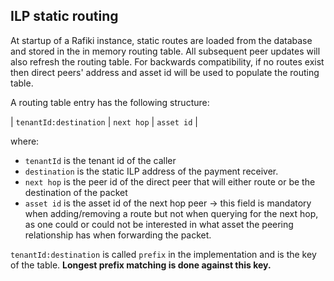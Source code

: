 ## ILP static routing

At startup of a Rafiki instance, static routes are loaded from the database and stored in the in memory routing table. All subsequent peer updates will also refresh the routing table. For backwards compatibility, if no routes exist then direct peers' address and asset id will be used to populate the routing table.

A routing table entry has the following structure:

| `tenantId:destination` | `next hop` | `asset id` |

where:

- `tenantId` is the tenant id of the caller
- `destination` is the static ILP address of the payment receiver.
- `next hop` is the peer id of the direct peer that will either route or be the destination of the packet
- `asset id` is the asset id of the next hop peer -> this field is mandatory when adding/removing a route but not when querying for the next hop, as one could or could not be interested in what asset the peering relationship has when forwarding the packet.

`tenantId:destination` is called `prefix` in the implementation and is the key of the table. **Longest prefix matching is done against this key.**
